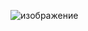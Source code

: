 ![изображение](https://github.com/Genuine-one/Genuine-one/assets/97298793/eaad12fb-2bef-4d42-a6cc-c6ec05c1d866)

